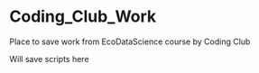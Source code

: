 # Coding_Club_Work
Place to save work from EcoDataScience course by Coding Club

Will save scripts here
